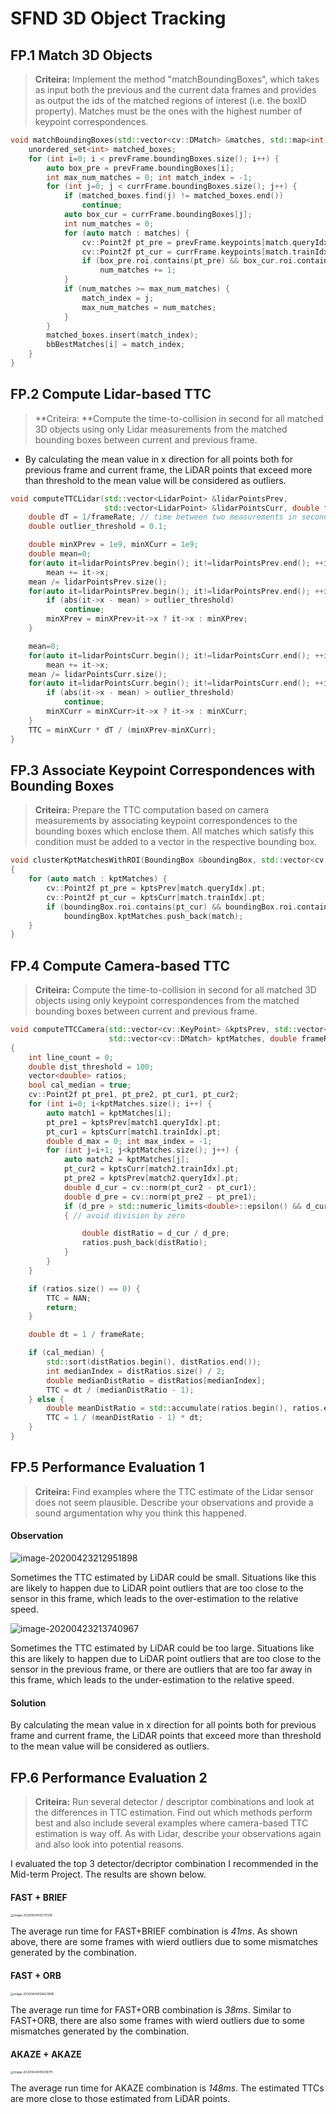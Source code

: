 # SFND 3D Object Tracking

## FP.1 Match 3D Objects
> **Criteira:** Implement the method "matchBoundingBoxes", which takes as input both the previous and the current data frames and provides as output the ids of the matched regions of interest (i.e. the boxID property). Matches must be the ones with the highest number of keypoint correspondences.

```c++
void matchBoundingBoxes(std::vector<cv::DMatch> &matches, std::map<int, int> &bbBestMatches, DataFrame &prevFrame, DataFrame &currFrame) {
    unordered_set<int> matched_boxes;
    for (int i=0; i < prevFrame.boundingBoxes.size(); i++) {
        auto box_pre = prevFrame.boundingBoxes[i];
        int max_num_matches = 0; int match_index = -1;
        for (int j=0; j < currFrame.boundingBoxes.size(); j++) {
            if (matched_boxes.find(j) != matched_boxes.end())
                continue;
            auto box_cur = currFrame.boundingBoxes[j];
            int num_matches = 0;
            for (auto match : matches) {
                cv::Point2f pt_pre = prevFrame.keypoints[match.queryIdx].pt;
                cv::Point2f pt_cur = currFrame.keypoints[match.trainIdx].pt;
                if (box_pre.roi.contains(pt_pre) && box_cur.roi.contains(pt_cur))
                    num_matches += 1;
            }
            if (num_matches >= max_num_matches) {
                match_index = j;
                max_num_matches = num_matches;
            }
        }
        matched_boxes.insert(match_index);
        bbBestMatches[i] = match_index;
    }
}
```

## FP.2 Compute Lidar-based TTC

>**Criteira: **Compute the time-to-collision in second for all matched 3D objects using only Lidar measurements from the matched bounding boxes between current and previous frame.

* By calculating the mean value in x direction for all points both for previous frame and current frame, the LiDAR points that exceed more than threshold to the mean value will be considered as outliers.

```c++
void computeTTCLidar(std::vector<LidarPoint> &lidarPointsPrev,
                     std::vector<LidarPoint> &lidarPointsCurr, double frameRate, double &TTC) {
    double dT = 1/frameRate; // time between two measurements in seconds
    double outlier_threshold = 0.1;

    double minXPrev = 1e9, minXCurr = 1e9;
    double mean=0;
    for(auto it=lidarPointsPrev.begin(); it!=lidarPointsPrev.end(); ++it)
        mean += it->x;
    mean /= lidarPointsPrev.size();
    for(auto it=lidarPointsPrev.begin(); it!=lidarPointsPrev.end(); ++it) {
        if (abs(it->x - mean) > outlier_threshold)
            continue;
        minXPrev = minXPrev>it->x ? it->x : minXPrev;
    }

    mean=0;
    for(auto it=lidarPointsCurr.begin(); it!=lidarPointsCurr.end(); ++it)
        mean += it->x;
    mean /= lidarPointsCurr.size();
    for(auto it=lidarPointsCurr.begin(); it!=lidarPointsCurr.end(); ++it) {
        if (abs(it->x - mean) > outlier_threshold)
            continue;
        minXCurr = minXCurr>it->x ? it->x : minXCurr;
    }
    TTC = minXCurr * dT / (minXPrev-minXCurr);
}
```

## FP.3 Associate Keypoint Correspondences with Bounding Boxes

> **Criteira:** Prepare the TTC computation based on camera measurements by associating keypoint correspondences to the bounding boxes which enclose them. All matches which satisfy this condition must be added to a vector in the respective bounding box.

```c++
void clusterKptMatchesWithROI(BoundingBox &boundingBox, std::vector<cv::KeyPoint> &kptsPrev, std::vector<cv::KeyPoint> &kptsCurr, std::vector<cv::DMatch> &kptMatches)
{
    for (auto match : kptMatches) {
        cv::Point2f pt_pre = kptsPrev[match.queryIdx].pt;
        cv::Point2f pt_cur = kptsCurr[match.trainIdx].pt;
        if (boundingBox.roi.contains(pt_cur) && boundingBox.roi.contains(pt_pre))
            boundingBox.kptMatches.push_back(match);
    }
}
```

## FP.4 Compute Camera-based TTC

> **Criteira:** Compute the time-to-collision in second for all matched 3D objects using only keypoint correspondences from the matched bounding boxes between current and previous frame.

```c++
void computeTTCCamera(std::vector<cv::KeyPoint> &kptsPrev, std::vector<cv::KeyPoint> &kptsCurr, 
                      std::vector<cv::DMatch> kptMatches, double frameRate, double &TTC, cv::Mat *visImg)
{
    int line_count = 0;
    double dist_threshold = 100;
    vector<double> ratios;
    bool cal_median = true;
    cv::Point2f pt_pre1, pt_pre2, pt_cur1, pt_cur2;
    for (int i=0; i<kptMatches.size(); i++) {
        auto match1 = kptMatches[i];
        pt_pre1 = kptsPrev[match1.queryIdx].pt;
        pt_cur1 = kptsCurr[match1.trainIdx].pt;
        double d_max = 0; int max_index = -1;
        for (int j=i+1; j<kptMatches.size(); j++) {
            auto match2 = kptMatches[j];
            pt_cur2 = kptsCurr[match2.trainIdx].pt;
            pt_pre2 = kptsPrev[match2.queryIdx].pt;
            double d_cur = cv::norm(pt_cur2 - pt_cur1);
            double d_pre = cv::norm(pt_pre2 - pt_pre1);
            if (d_pre > std::numeric_limits<double>::epsilon() && d_cur >= dist_threshold)
            { // avoid division by zero

                double distRatio = d_cur / d_pre;
                ratios.push_back(distRatio);
            }
        }
    }

    if (ratios.size() == 0) {
        TTC = NAN;
        return;
    }

    double dt = 1 / frameRate;

    if (cal_median) {
        std::sort(distRatios.begin(), distRatios.end());
        int medianIndex = distRatios.size() / 2;
        double medianDistRatio = distRatios[medianIndex];
        TTC = dt / (medianDistRatio - 1);
    } else {
        double meanDistRatio = std::accumulate(ratios.begin(), ratios.end(), 0.0) / ratios.size();
        TTC = 1 / (meanDistRatio - 1) * dt;
    }
}
```

## FP.5 Performance Evaluation 1

> **Criteira:** Find examples where the TTC estimate of the Lidar sensor does not seem plausible. Describe your observations and provide a sound argumentation why you think this happened.

#### Observation

![image-20200423212951898](/Users/hufangquan/study/SensorFusion/Camera/Projects/SFND_3D_Object_Tracking/README.assets/image-20200423212951898.png)

Sometimes the TTC estimated by LiDAR could be small. Situations like this are likely to happen due to LiDAR point outliers that are too close to the sensor in this frame, which leads to the over-estimation to the relative speed.

![image-20200423213740967](/Users/hufangquan/study/SensorFusion/Camera/Projects/SFND_3D_Object_Tracking/README.assets/image-20200423213740967.png)

Sometimes the TTC estimated by LiDAR could be too large. Situations like this are likely to happen due to LiDAR point outliers that are too close to the sensor in the previous frame, or there are outliers that are too far away in this frame,  which leads to the under-estimation to the relative speed.

#### Solution

By calculating the mean value in x direction for all points both for previous frame and current frame, the LiDAR points that exceed more than threshold to the mean value will be considered as outliers.

## FP.6 Performance Evaluation 2

> **Criteira:** Run several detector / descriptor combinations and look at the differences in TTC estimation. Find out which methods perform best and also include several examples where camera-based TTC estimation is way off. As with Lidar, describe your observations again and also look into potential reasons.

I evaluated the top 3 detector/decriptor combination I recommended in the Mid-term Project. The results are shown below. 

#### FAST + BRIEF

<img src="/Users/hufangquan/study/SensorFusion/Camera/Projects/SFND_3D_Object_Tracking/README.assets/image-20200424002731216.png" alt="image-20200424002731216" style="zoom:33%;" />

The average run time for FAST+BRIEF combination is *41ms*. As shown above, there are some frames with wierd outliers due to some mismatches generated by the combination.

#### FAST + ORB

<img src="/Users/hufangquan/study/SensorFusion/Camera/Projects/SFND_3D_Object_Tracking/README.assets/image-20200424004623998.png" alt="image-20200424004623998" style="zoom:33%;" />

The average run time for FAST+ORB combination is *38ms*. Similar to FAST+ORB, there are also some frames with wierd outliers due to some mismatches generated by the combination.

#### AKAZE + AKAZE

<img src="/Users/hufangquan/study/SensorFusion/Camera/Projects/SFND_3D_Object_Tracking/README.assets/image-20200424005938175.png" alt="image-20200424005938175" style="zoom:33%;" />

The average run time for AKAZE combination is *148ms*. The estimated TTCs are more close to those estimated from LiDAR points.